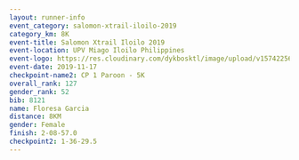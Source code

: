 ```yaml
---
layout: runner-info 
event_category: salomon-xtrail-iloilo-2019 
category_km: 8K 
event-title: Salomon Xtrail Iloilo 2019 
event-location: UPV Miago Iloilo Philippines 
event-logo: https://res.cloudinary.com/dykbosktl/image/upload/v1574225691/Logo/FB_IMG_1574225620888_l04gqf.jpg 
event-date: 2019-11-17 
checkpoint-name2: CP 1 Paroon - 5K 
overall_rank: 127
gender_rank: 52
bib: 8121
name: Floresa Garcia
distance: 8KM
gender: Female
finish: 2-08-57.0
checkpoint2: 1-36-29.5
---
```

